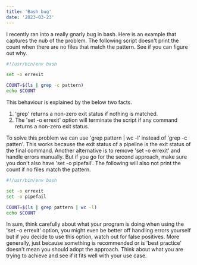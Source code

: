 ```yaml
--- 
title: 'Bash bug'
date: '2023-03-23' 
---
```


I recently ran into a really gnarly bug in bash. Here is an example that captures the nub of the problem. The following script doesn't print the count when there are no files that match the pattern. See if you can figure out why.

```bash
#!/usr/bin/env bash

set -o errexit

COUNT=$(ls | grep -c pattern)
echo $COUNT
```

This behaviour is explained by the below two facts. 
1. 'grep' returns a non-zero exit status if nothing is matched.
2. The 'set -o errexit' option will terminate the script if any command returns a non-zero exit status.


To solve this problem we can use 'grep pattern | wc -l' instead of 'grep -c patten'. This works because the exit status of a pipeline is the exit status of the final command. 
Another alternative is to remove 'set -o errexit' and handle errors manually.
But if you go for the second approach, make sure you don't also have 'set -o pipefail'. The following will also not print the count if no files match the pattern.


```bash
#!/usr/bin/env bash

set -o errexit
set -o pipefail

COUNT=$(ls | grep pattern | wc -l)
echo $COUNT
```

In sum, think carefully about what your program is doing when using the 'set -o errexit' option, you might even be better off handling errors yourself but if you decide to use this option, watch out for false positives. More generally, just because something is recommended or is 'best practice' doesn't mean you should adopt the approach. Think about what you are trying to achieve and see if it fits well with your use case.
